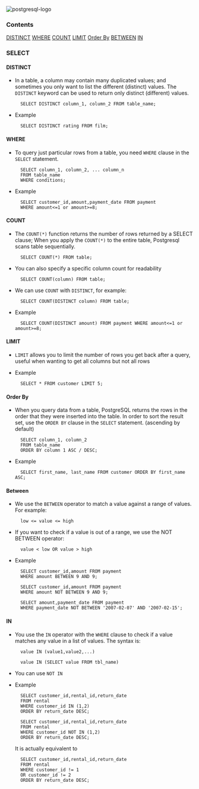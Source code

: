 ![postgresql-logo](https://www.postgresql.org/media/img/about/press/slonik_with_black_text_and_tagline.gif)
### Contents
[DISTINCT](https://github.com/zhedongzheng/finch/blob/master/database/postgresql.md#distinct)
[WHERE](https://github.com/zhedongzheng/finch/blob/master/database/postgresql.md#where)
[COUNT](https://github.com/zhedongzheng/finch/blob/master/database/postgresql.md#count)
[LIMIT](https://github.com/zhedongzheng/finch/blob/master/database/postgresql.md#limit)
[Order By](https://github.com/zhedongzheng/finch/blob/master/database/postgresql.md#LimitBt)
[BETWEEN](https://github.com/zhedongzheng/finch/blob/master/database/postgresql.md#between)
[IN](https://github.com/zhedongzheng/finch/blob/master/database/postgresql.md#in)
### SELECT
#### DISTINCT
* In a table, a column may contain many duplicated values; and sometimes you only want to list the different (distinct) values. The `DISTINCT` keyword can be used to return only distinct (different) values.

		SELECT DISTINCT column_1, column_2 FROM table_name;
* Example

		SELECT DISTINCT rating FROM film;
#### WHERE
* To query just particular rows from a table, you need `WHERE` clause in the `SELECT` statement.

		SELECT column_1, column_2, ... column_n
		FROM table_name
		WHERE conditions;
* Example

		SELECT customer_id,amount,payment_date FROM payment
		WHERE amount<=1 or amount>=8;

#### COUNT
* The `COUNT(*)` function returns the number of rows returned by a SELECT clause; When you apply the `COUNT(*)` to the entire table, Postgresql scans table sequentially.

		SELECT COUNT(*) FROM table;
* You can also specify a specific column count for readability

		SELECT COUNT(column) FROM table;
* We can use `COUNT` with `DISTINCT`, for example:

		SELECT COUNT(DISTINCT column) FROM table;
* Example

		SELECT COUNT(DISTINCT amount) FROM payment WHERE amount<=1 or amount>=8;

#### LIMIT
* `LIMIT` allows you to limit the number of rows you get back after a query, useful when wanting to get all columns but not all rows
* Example

		SELECT * FROM customer LIMIT 5;

#### Order By
* When you query data from a table, PostgreSQL returns the rows in the order that they were inserted into the table. In order to sort the result set, use the `ORDER BY` clause in the `SELECT` statement. (ascending by default)

		SELECT column_1, column_2
		FROM table_name
		ORDER BY column 1 ASC / DESC;
* Example

		SELECT first_name, last_name FROM customer ORDER BY first_name ASC;

#### Between
* We use the `BETWEEN` operator to match a value against a range of values. For example:

		low <= value <= high
* If you want to check if a value is out of a range, we use the NOT BETWEEN operator:

		value < low OR value > high
* Example

		SELECT customer_id,amount FROM payment
		WHERE amount BETWEEN 9 AND 9;

		SELECT customer_id,amount FROM payment
		WHERE amount NOT BETWEEN 9 AND 9;
		
		SELECT amount,payment_date FROM payment
		WHERE payment_date NOT BETWEEN '2007-02-07' AND '2007-02-15';

#### IN
* You use the `IN` operator with the `WHERE` clause to check if a value matches any value in a list of values. The syntax is:

		value IN (value1,value2,...)

		value IN (SELECT value FROM tbl_name)
* You can use `NOT IN`

* Example

		SELECT customer_id,rental_id,return_date
		FROM rental
		WHERE customer_id IN (1,2)
		ORDER BY return_date DESC;

		SELECT customer_id,rental_id,return_date
		FROM rental
		WHERE customer_id NOT IN (1,2)
		ORDER BY return_date DESC;

	It is actually equivalent to

		SELECT customer_id,rental_id,return_date
		FROM rental
		WHERE customer_id != 1
		OR customer_id != 2
		ORDER BY return_date DESC;
